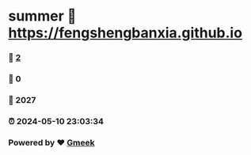 # summer :link: https://fengshengbanxia.github.io 
### :page_facing_up: [2](https://fengshengbanxia.github.io/tag.html) 
### :speech_balloon: 0 
### :hibiscus: 2027 
### :alarm_clock: 2024-05-10 23:03:34 
### Powered by :heart: [Gmeek](https://github.com/Meekdai/Gmeek)
